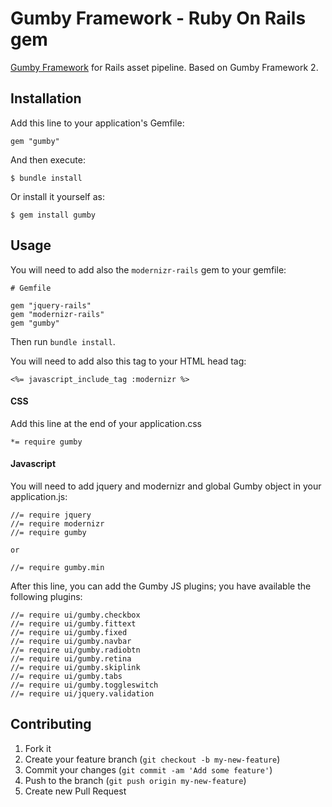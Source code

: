 # Gumby Framework - Ruby On Rails gem

[Gumby Framework](http://gumbyframework.com/) for Rails asset pipeline. Based on Gumby Framework 2.

## Installation

Add this line to your application's Gemfile:

    gem "gumby"

And then execute:

    $ bundle install

Or install it yourself as:

    $ gem install gumby

## Usage

You will need to add also the <code>modernizr-rails</code> gem to your gemfile:

	# Gemfile

	gem "jquery-rails"	
	gem "modernizr-rails"
	gem "gumby"
	
Then run <code>bundle install</code>.

You will need to add also this tag to your HTML head tag:

	<%= javascript_include_tag :modernizr %>
	
#### CSS

Add this line at the end of your application.css

	*= require gumby
	
#### Javascript

You will need to add jquery and modernizr and global Gumby object in your application.js:

	//= require jquery
	//= require modernizr
	//= require gumby

	or

	//= require gumby.min
	
After this line, you can add the Gumby JS plugins; you have available the following plugins:

	//= require ui/gumby.checkbox
	//= require ui/gumby.fittext
	//= require ui/gumby.fixed
	//= require ui/gumby.navbar
	//= require ui/gumby.radiobtn
	//= require ui/gumby.retina
	//= require ui/gumby.skiplink
	//= require ui/gumby.tabs
	//= require ui/gumby.toggleswitch
	//= require ui/jquery.validation

## Contributing

1. Fork it
2. Create your feature branch (`git checkout -b my-new-feature`)
3. Commit your changes (`git commit -am 'Add some feature'`)
4. Push to the branch (`git push origin my-new-feature`)
5. Create new Pull Request
